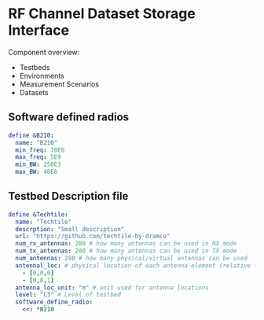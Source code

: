 # RF Channel Dataset Storage Interface

Component overview:
- Testbeds
- Environments
- Measurement Scenarios
- Datasets

## Software defined radios

```yaml
define &B210:
  name: "B210"
  min_freq: 70E6
  max_freq: 5E9
  min_BW: 250E3
  max_BW: 40E6
```

## Testbed Description file

```yaml
define &Techtile:
  name: "Techtile"
  descrption: "Small description"
  url: "https://github.com/techtile-by-dramco"
  num_rx_antennas: 280 # how many antennas can be used in RX mode
  num_tx_antennas: 280 # how many antennas can be used in TX mode
  num_antennas: 280 # how many physical/virtual antennas can be used
  antennal_loc: # physical location of each antenna element (relative to the first antenna element) [x,y,z]
    - [0,0,0]
    - [0,0,1]
  antenna_loc_unit: "m" # unit used for antenna locations
  level: "L3" # Level of testbed
  software_define_radio:
    <<: *B210
```
